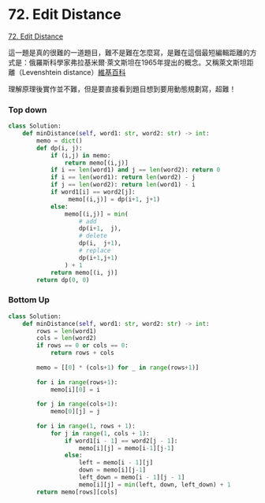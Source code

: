 # 72. Edit Distance

[72. Edit Distance](https://leetcode.com/problems/edit-distance/)

這一題是真的很難的一道題目，難不是難在怎麼寫，是難在這個最短編輯距離的方式是：俄羅斯科學家弗拉基米爾·萊文斯坦在1965年提出的概念。又稱萊文斯坦距離（Levenshtein distance）[維基百科](https://zh.wikipedia.org/wiki/%E8%90%8A%E6%96%87%E6%96%AF%E5%9D%A6%E8%B7%9D%E9%9B%A2)

理解原理後實作並不難，但是要直接看到題目想到要用動態規劃寫，超難！

### Top down

```python
class Solution:
    def minDistance(self, word1: str, word2: str) -> int:
        memo = dict()
        def dp(i, j):
            if (i,j) in memo:
                return memo[(i,j)]
            if i == len(word1) and j == len(word2): return 0
            if i == len(word1): return len(word2) - j
            if j == len(word2): return len(word1) - i
            if word1[i] == word2[j]:
                 memo[(i,j)] = dp(i+1, j+1)
            else:
                memo[(i,j)] = min(
                    # add
                    dp(i+1,  j),
                    # delete
                    dp(i,  j+1),
                    # replace
                    dp(i+1,j+1)
                ) + 1
            return memo[(i, j)]
        return dp(0, 0)
```

### Bottom Up

```python
class Solution:
    def minDistance(self, word1: str, word2: str) -> int:
        rows = len(word1)
        cols = len(word2)
        if rows == 0 or cols == 0:
            return rows + cols
        
        memo = [[0] * (cols+1) for _ in range(rows+1)]
        
        for i in range(rows+1):
            memo[i][0] = i
        
        for j in range(cols+1):
            memo[0][j] = j
        
        for i in range(1, rows + 1):
            for j in range(1, cols + 1):
                if word1[i - 1] == word2[j - 1]:
                    memo[i][j] = memo[i-1][j-1]
                else:
                    left = memo[i - 1][j]
                    down = memo[i][j-1]
                    left_down = memo[i - 1][j - 1]
                    memo[i][j] = min(left, down, left_down) + 1
        return memo[rows][cols]
```



